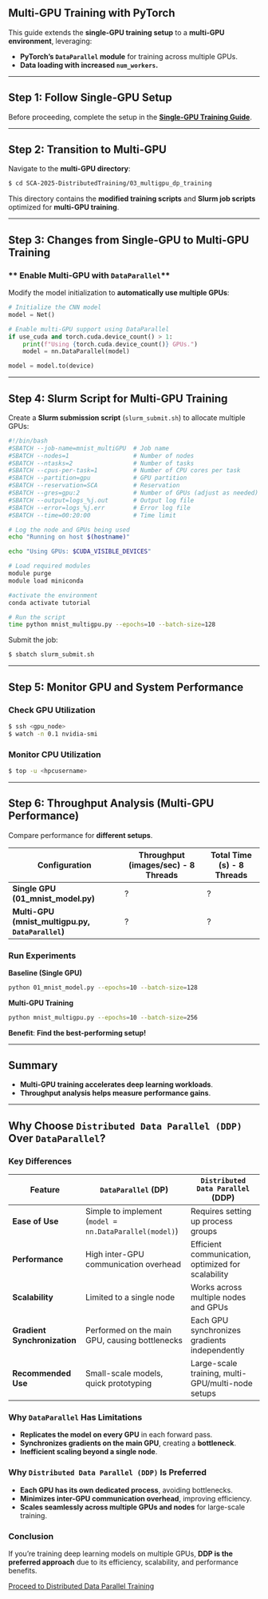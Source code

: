 ## **Multi-GPU Training with PyTorch**
This guide extends the **single-GPU training setup** to a **multi-GPU environment**, leveraging:
- **PyTorch’s `DataParallel` module** for training across multiple GPUs.
- **Data loading with increased `num_workers`.**

---

## **Step 1: Follow Single-GPU Setup**
Before proceeding, complete the setup in the **[Single-GPU Training Guide](../02_singlegpu_training/)**.

---

## **Step 2: Transition to Multi-GPU**
Navigate to the **multi-GPU directory**:
```bash
$ cd SCA-2025-DistributedTraining/03_multigpu_dp_training
```
This directory contains the **modified training scripts** and **Slurm job scripts** optimized for **multi-GPU training**.

---

## **Step 3: Changes from Single-GPU to Multi-GPU Training**
### ** Enable Multi-GPU with `DataParallel`**
Modify the model initialization to **automatically use multiple GPUs**:
```python
# Initialize the CNN model
model = Net()

# Enable multi-GPU support using DataParallel
if use_cuda and torch.cuda.device_count() > 1:
    print(f"Using {torch.cuda.device_count()} GPUs.")
    model = nn.DataParallel(model)

model = model.to(device)
```
---

## **Step 4: Slurm Script for Multi-GPU Training**
Create a **Slurm submission script** (`slurm_submit.sh`) to allocate multiple GPUs:

```bash
#!/bin/bash
#SBATCH --job-name=mnist_multiGPU  # Job name
#SBATCH --nodes=1                  # Number of nodes
#SBATCH --ntasks=2                 # Number of tasks
#SBATCH --cpus-per-task=1          # Number of CPU cores per task
#SBATCH --partition=gpu            # GPU partition
#SBATCH --reservation=SCA          # Reservation
#SBATCH --gres=gpu:2               # Number of GPUs (adjust as needed)
#SBATCH --output=logs_%j.out       # Output log file
#SBATCH --error=logs_%j.err        # Error log file
#SBATCH --time=00:20:00            # Time limit

# Log the node and GPUs being used
echo "Running on host $(hostname)"

echo "Using GPUs: $CUDA_VISIBLE_DEVICES"

# Load required modules
module purge
module load miniconda

#activate the environment
conda activate tutorial

# Run the script
time python mnist_multigpu.py --epochs=10 --batch-size=128
```

Submit the job:
```bash
$ sbatch slurm_submit.sh
```

---

## **Step 5: Monitor GPU and System Performance**
### **Check GPU Utilization**
```bash
$ ssh <gpu_node>
$ watch -n 0.1 nvidia-smi
```
### **Monitor CPU Utilization**
```bash
$ top -u <hpcusername>
```

---

## **Step 6: Throughput Analysis (Multi-GPU Performance)**
Compare performance for **different setups**.

| **Configuration** | **Throughput (images/sec) - 8 Threads** | **Total Time (s) - 8 Threads** |
|------------------|---------------------------------|----------------------|
| **Single GPU (01_mnist_model.py)** | ? | ? |
| **Multi-GPU (mnist_multigpu.py, `DataParallel`)** | ? | ? |

### **Run Experiments**
**Baseline (Single GPU)**
```bash
python 01_mnist_model.py --epochs=10 --batch-size=128
```
**Multi-GPU Training**
```bash
python mnist_multigpu.py --epochs=10 --batch-size=256
```
**Benefit**: **Find the best-performing setup!**

---

## **Summary**
- **Multi-GPU training accelerates deep learning workloads**.
- **Throughput analysis helps measure performance gains**.

---

## **Why Choose `Distributed Data Parallel (DDP)` Over `DataParallel`?**

### **Key Differences**
| Feature | `DataParallel` (DP) | `Distributed Data Parallel` (DDP) |
|----------|--------------------|---------------------------------|
| **Ease of Use** | Simple to implement (`model = nn.DataParallel(model)`) | Requires setting up process groups |
| **Performance** | High inter-GPU communication overhead | Efficient communication, optimized for scalability |
| **Scalability** | Limited to a single node | Works across multiple nodes and GPUs |
| **Gradient Synchronization** | Performed on the main GPU, causing bottlenecks | Each GPU synchronizes gradients independently |
| **Recommended Use** | Small-scale models, quick prototyping | Large-scale training, multi-GPU/multi-node setups |

### **Why `DataParallel` Has Limitations**
- **Replicates the model on every GPU** in each forward pass.
- **Synchronizes gradients on the main GPU**, creating a **bottleneck**.
- **Inefficient scaling beyond a single node**.

### **Why `Distributed Data Parallel (DDP)` Is Preferred**
- **Each GPU has its own dedicated process**, avoiding bottlenecks.
- **Minimizes inter-GPU communication overhead**, improving efficiency.
- **Scales seamlessly across multiple GPUs and nodes** for large-scale training.

### **Conclusion**
If you’re training deep learning models on multiple GPUs, **DDP is the preferred approach** due to its efficiency, scalability, and performance benefits.

[Proceed to Distributed Data Parallel Training](../04_multigpu_ddp_training/)
